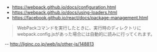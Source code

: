 - <https://webpack.github.io/docs/configuration.html>
- <https://webpack.github.io/docs/using-loaders.html>
- <https://facebook.github.io/react/docs/package-management.html>

> WebPackコマンドを実行したときに、実行時のディレクトリにwebpack.config.jsがあった場合には自動的に読みに行ってくれます。

-- <http://liginc.co.jp/web/js/other-js/148813>
